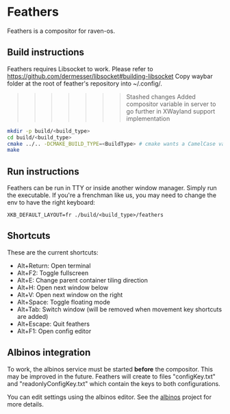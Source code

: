 # Feathers

Feathers is a compositor for raven-os.

## Build instructions

Feathers requires Libsocket to work. Please refer to https://github.com/dermesser/libsocket#building-libsocket
Copy waybar folder at the root of feather's repository into ~/.config/.

>>>>>>> Stashed changes
>>>>>>> Added compositor variable in server to go further in XWayland support implementation
```bash
mkdir -p build/<build_type>
cd build/<build_type>
cmake ../.. -DCMAKE_BUILD_TYPE=<BuildType> # cmake wants a CamelCase value, so "Debug" for debug, "Release" for release etc.
make
```

## Run instructions

Feathers can be run in TTY or inside another window manager. Simply run the executable.
If you're a frenchman like us, you may need to change the env to have the right keyboard:
```
XKB_DEFAULT_LAYOUT=fr ./build/<build_type>/feathers
```

## Shortcuts

These are the current shortcuts:
- Alt+Return: Open terminal
- Alt+F2: Toggle fullscreen
- Alt+E: Change parent container tiling direction
- Alt+H: Open next window below
- Alt+V: Open next window on the right
- Alt+Space: Toggle floating mode
- Alt+Tab: Switch window (will be removed when movement key shortcuts are added)
- Alt+Escape: Quit feathers 
- Alt+F1: Open config editor

## Albinos integration

To work, the albinos service must be started **before** the compositor. This may be improved in the future.
Feathers will create to files "configKey.txt" and "readonlyConfigKey.txt" which contain the keys to both configurations.

You can edit settings using the albinos editor. See the [albinos](https://github.com/raven-os/albinos) project for more details.
